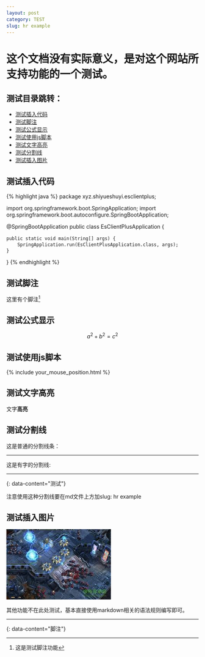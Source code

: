 ```yaml
---
layout: post
category: TEST
slug: hr example
---
```


# 这个文档没有实际意义，是对这个网站所支持功能的一个测试。

## 测试目录跳转：

* [测试插入代码](#测试插入代码)
* [测试脚注](#测试脚注)
* [测试公式显示](#测试公式显示)
* [测试使用js脚本](#测试使用js脚本)
* [测试文字高亮](#测试文字高亮)
* [测试分割线](#测试分割线)
* [测试插入图片](#测试插入图片)

## 测试插入代码

{% highlight java %}
package xyz.shiyueshuyi.esclientplus;

import org.springframework.boot.SpringApplication;
import org.springframework.boot.autoconfigure.SpringBootApplication;

@SpringBootApplication
public class EsClientPlusApplication {

	public static void main(String[] args) {
		SpringApplication.run(EsClientPlusApplication.class, args);
	}

}
{% endhighlight %}

## 测试脚注

这里有个脚注[^1]

## 测试公式显示

$$
a^2+b^2 = c^2
$$

## 测试使用js脚本

{% include your_mouse_position.html %}

## 测试文字高亮

文字**高亮**

## 测试分割线

这是普通的分割线条：

---

这是有字的分割线:

---
{: data-content="测试"}

注意使用这种分割线要在md文件上方加slug: hr example

## 测试插入图片

![scarcraft2](https://raw.githubusercontent.com/J-XZ/blog/master/assets/pic/sc2.jpeg)

其他功能不在此处测试，基本直接使用markdown相关的语法规则编写即可。

---
{: data-content="脚注"}

[^1]: 这是测试脚注功能


